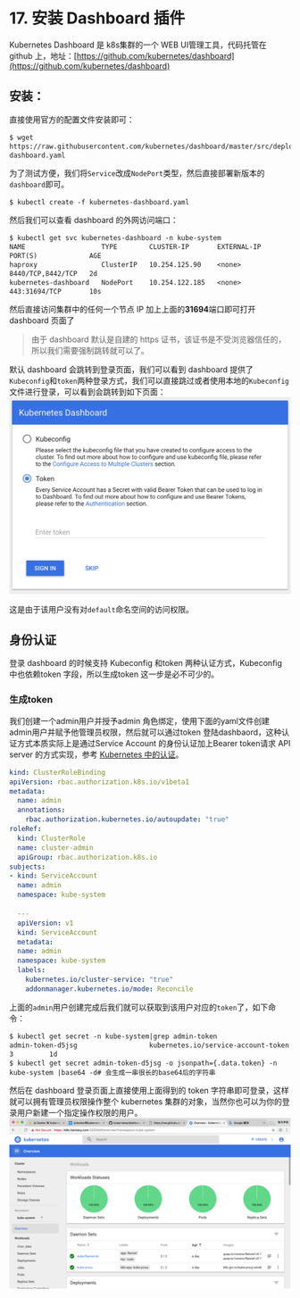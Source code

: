 # 17. 安装 Dashboard 插件
Kubernetes Dashboard 是 k8s集群的一个 WEB UI管理工具，代码托管在 github 上，地址：[https://github.com/kubernetes/dashboard](https://github.com/kubernetes/dashboard)

## 安装：
直接使用官方的配置文件安装即可：
```shell
$ wget https://raw.githubusercontent.com/kubernetes/dashboard/master/src/deploy/recommended/kubernetes-dashboard.yaml
```

为了测试方便，我们将`Service`改成`NodePort`类型，然后直接部署新版本的`dashboard`即可。
```shell
$ kubectl create -f kubernetes-dashboard.yaml
```

然后我们可以查看 dashboard 的外网访问端口：
```shell
$ kubectl get svc kubernetes-dashboard -n kube-system
NAME                   TYPE        CLUSTER-IP       EXTERNAL-IP   PORT(S)             AGE
haproxy                ClusterIP   10.254.125.90    <none>        8440/TCP,8442/TCP   2d
kubernetes-dashboard   NodePort    10.254.122.185   <none>        443:31694/TCP       10s
```

然后直接访问集群中的任何一个节点 IP 加上上面的**31694**端口即可打开 dashboard 页面了

> 由于 dashboard 默认是自建的 https 证书，该证书是不受浏览器信任的，所以我们需要强制跳转就可以了。

默认 dashboard 会跳转到登录页面，我们可以看到 dashboard 提供了`Kubeconfig`和`token`两种登录方式，我们可以直接跳过或者使用本地的`Kubeconfig`文件进行登录，可以看到会跳转到如下页面：
![dashboard login page](./images/dashboard-login.png)

这是由于该用户没有对`default`命名空间的访问权限。
​​
## 身份认证
登录 dashboard 的时候支持 Kubeconfig 和token 两种认证方式，Kubeconfig 中也依赖token 字段，所以生成token 这一步是必不可少的。

### 生成token
我们创建一个admin用户并授予admin 角色绑定，使用下面的yaml文件创建admin用户并赋予他管理员权限，然后就可以通过token 登陆dashbaord，这种认证方式本质实际上是通过Service Account 的身份认证加上Bearer token请求 API server 的方式实现，参考 [Kubernetes 中的认证](https://kubernetes.io/docs/admin/authentication/)。
```yaml
kind: ClusterRoleBinding
apiVersion: rbac.authorization.k8s.io/v1beta1
metadata:
  name: admin
  annotations:
    rbac.authorization.kubernetes.io/autoupdate: "true"
roleRef:
  kind: ClusterRole
  name: cluster-admin
  apiGroup: rbac.authorization.k8s.io
subjects:
- kind: ServiceAccount
  name: admin
  namespace: kube-system
  
  ---
  apiVersion: v1
  kind: ServiceAccount
  metadata:
  name: admin
  namespace: kube-system
  labels:
    kubernetes.io/cluster-service: "true"
    addonmanager.kubernetes.io/mode: Reconcile
```

上面的`admin`用户创建完成后我们就可以获取到该用户对应的`token`了，如下命令：
```shell
$ kubectl get secret -n kube-system|grep admin-token
admin-token-d5jsg                  kubernetes.io/service-account-token   3         1d
$ kubectl get secret admin-token-d5jsg -o jsonpath={.data.token} -n kube-system |base64 -d# 会生成一串很长的base64后的字符串
```

然后在 dashboard 登录页面上直接使用上面得到的 token 字符串即可登录，这样就可以拥有管理员权限操作整个 kubernetes 集群的对象，当然你也可以为你的登录用户新建一个指定操作权限的用户。​​
![dashboard](./images/dashboard.png)

